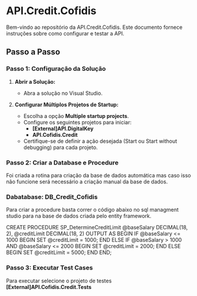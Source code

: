# API.Credit.Cofidis

Bem-vindo ao repositório da API.Credit.Cofidis. Este documento fornece instruções sobre como configurar e testar a API.

## Passo a Passo

### Passo 1: Configuração da Solução

1. **Abrir a Solução:**
   - Abra a solução no Visual Studio.

2. **Configurar Múltiplos Projetos de Startup:**
   - Escolha a opção **Multiple startup projects**.
   - Configure os seguintes projetos para iniciar:
     - **[External]API.DigitalKey**
     - **API.Cofidis.Credit**
   - Certifique-se de definir a ação desejada (Start ou Start without debugging) para cada projeto.

### Passo 2: Criar a Database e Procedure 
Foi criada a rotina para criação da base de dados automática mas caso isso não funcione será necessário a criação manual da base de dados.
### Dabatabase: DB_Credit_Cofidis 
Para criar a procedure basta correr o código abaixo no sql managment studio para na base de dados criada pelo entity framework.

CREATE PROCEDURE SP_DetermineCreditLimit
    @baseSalary DECIMAL(18, 2),
    @creditLimit DECIMAL(18, 2) OUTPUT
AS
BEGIN
    IF @baseSalary <= 1000
    BEGIN
        SET @creditLimit = 1000;
    END
    ELSE IF @baseSalary > 1000 AND @baseSalary <= 2000
    BEGIN
        SET @creditLimit = 2000;
    END
    ELSE
    BEGIN
        SET @creditLimit = 5000;
    END
END;


### Passo 3: Executar Test Cases

Para executar selecione o projeto de testes
**[External]API.Cofidis.Credit.Tests**



